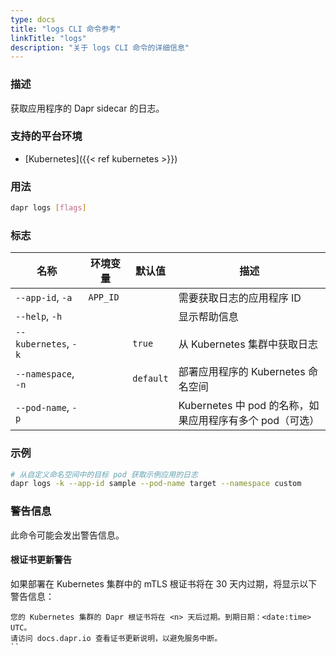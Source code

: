 ```yaml
---
type: docs
title: "logs CLI 命令参考"
linkTitle: "logs"
description: "关于 logs CLI 命令的详细信息"
---
```


### 描述

获取应用程序的 Dapr sidecar 的日志。

### 支持的平台环境

- [Kubernetes]({{< ref kubernetes >}})

### 用法

```bash
dapr logs [flags]
```

### 标志

 | 名称                 | 环境变量             | 默认值   | 描述                                                                                      |
 | -------------------- | -------------------- | --------- | ---------------------------------------------------------------------------------------- |
 | `--app-id`, `-a`     | `APP_ID`             |           | 需要获取日志的应用程序 ID                                                                 |
 | `--help`, `-h`       |                      |           | 显示帮助信息                                                                              |
 | `--kubernetes`, `-k` |                      | `true`    | 从 Kubernetes 集群中获取日志                                                              |
 | `--namespace`, `-n`  |                      | `default` | 部署应用程序的 Kubernetes 命名空间                                                        |
 | `--pod-name`, `-p`   |                      |           | Kubernetes 中 pod 的名称，如果应用程序有多个 pod（可选）                                  |

### 示例

```bash
# 从自定义命名空间中的目标 pod 获取示例应用的日志
dapr logs -k --app-id sample --pod-name target --namespace custom
```

### 警告信息
此命令可能会发出警告信息。

#### 根证书更新警告
如果部署在 Kubernetes 集群中的 mTLS 根证书将在 30 天内过期，将显示以下警告信息：

```
您的 Kubernetes 集群的 Dapr 根证书将在 <n> 天后过期。到期日期：<date:time> UTC。
请访问 docs.dapr.io 查看证书更新说明，以避免服务中断。
``